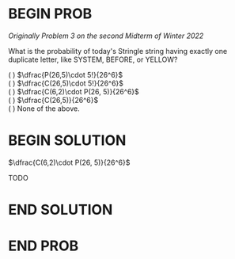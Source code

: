 # BEGIN PROB

<i>Originally Problem 3 on the second Midterm of Winter 2022</i>

What is the probability of today's Stringle string having
exactly one duplicate letter, like SYSTEM, BEFORE, or YELLOW?

( ) $\dfrac{P(26,5)\cdot 5!}{26^6}$\
( ) $\dfrac{C(26,5)\cdot 5!}{26^6}$\
( ) $\dfrac{C(6,2)\cdot P(26, 5)}{26^6}$\
( ) $\dfrac{C(26,5)}{26^6}$\
( ) None of the above.

# BEGIN SOLUTION

$\dfrac{C(6,2)\cdot P(26, 5)}{26^6}$

TODO

# END SOLUTION

# END PROB